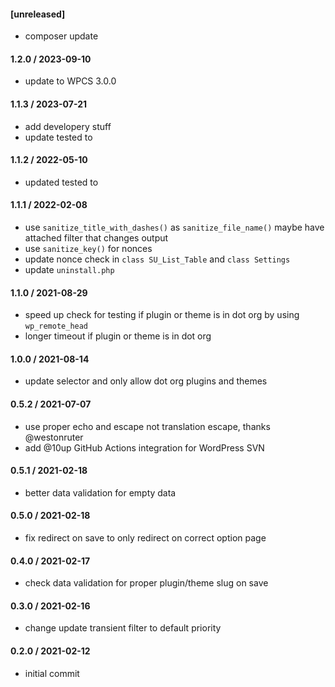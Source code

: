 #### [unreleased]
* composer update

#### 1.2.0 / 2023-09-10
* update to WPCS 3.0.0

#### 1.1.3 / 2023-07-21
* add developery stuff
* update tested to

#### 1.1.2 / 2022-05-10
* updated tested to

#### 1.1.1 / 2022-02-08
* use `sanitize_title_with_dashes()` as `sanitize_file_name()` maybe have attached filter that changes output
* use `sanitize_key()` for nonces
* update nonce check in `class SU_List_Table` and `class Settings`
* update `uninstall.php`

#### 1.1.0 / 2021-08-29
* speed up check for testing if plugin or theme is in dot org by using `wp_remote_head`
* longer timeout if plugin or theme is in dot org

#### 1.0.0 / 2021-08-14
* update selector and only allow dot org plugins and themes

#### 0.5.2 / 2021-07-07
* use proper echo and escape not translation escape, thanks @westonruter
* add @10up GitHub Actions integration for WordPress SVN

#### 0.5.1 / 2021-02-18
* better data validation for empty data

#### 0.5.0 / 2021-02-18
* fix redirect on save to only redirect on correct option page

#### 0.4.0 / 2021-02-17
* check data validation for proper plugin/theme slug on save

#### 0.3.0 / 2021-02-16
* change update transient filter to default priority

#### 0.2.0 / 2021-02-12
* initial commit
